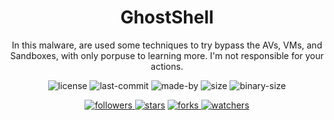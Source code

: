 <styles> <link rel="stylesheet" href="path/to/font-awesome/css/font-awesome.min.css"> </styles>

<div align="center">
  <h1 align="center"> GhostShell </h1>
  <p align="center"> In this malware, are used some techniques to try bypass the AVs, VMs, and Sandboxes, with only porpuse to learning more. I'm not responsible for your actions. </p>


  <p align="center"> 
    <img alt="license" src="https://img.shields.io/github/license/ReddyyZ/GhostShell"/>
    <img alt="last-commit" src="https://img.shields.io/github/last-commit/ReddyyZ/GhostShell"/>
    <img alt="made-by" src="https://img.shields.io/badge/made%20by-ReddyyZ-red"/>
    <img alt="size" src="https://img.shields.io/github/repo-size/ReddyyZ/GhostShell"/>
    <img alt="binary-size" src="https://img.shields.io/badge/binary%20size-46%2C8%20KB-blue"/>
  </p>
  <p align="center">
    <a href="https://github.com/ReddyyZ"> <img alt="followers" src="https://img.shields.io/github/followers/ReddyyZ?style=social"/> </a>
    <a href="https://github.com/ReddyyZ/GhostShell/stargazers"><img alt="stars" src="https://img.shields.io/github/stars/ReddyyZ/GhostShell?style=social"/></a>
    <a href="https://github.com/ReddyyZ/GhostShell/network/members"><img alt="forks" src="https://img.shields.io/github/forks/ReddyyZ/GhostShell?style=social"/> </a>
    <a href="https://github.com/ReddyyZ/GhostShell/watchers"><img alt="watchers" src="https://img.shields.io/github/watchers/ReddyyZ/GhostShell?style=social"/> </a>
  </p>
  
  <i class="fal fa-shield-virus"></i>
  
</div>
